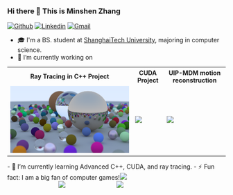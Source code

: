 ### Hi there 👋 This is Minshen Zhang
[![Github](https://img.shields.io/badge/-Github-000?style=flat&logo=Github&logoColor=white)](https://github.com/alexzms)
[![Linkedin](https://img.shields.io/badge/-LinkedIn-blue?style=flat&logo=Linkedin&logoColor=white)](https://www.linkedin.com/in/minshen-zhang-416a0b291/)
[![Gmail](https://img.shields.io/badge/-Gmail-c14438?style=flat&logo=Gmail&logoColor=white)](mailto:alexzhangminshen@gmail.com)
- 🎓 I'm a BS. student at [ShanghaiTech University](https://www.shanghaitech.edu.cn/eng/), majoring in computer science.
- 🔭 I’m currently working on
<table style="width:100%; table-layout:fixed">
  <tr>
    <th>Ray Tracing in C++ Project</th>
    <th>CUDA Project</th>
    <th>UIP-MDM motion reconstruction</th>
  </tr>
  <tr>
    <td>
  <a href="https://github.com/alexzms/ray_tracing_cpp">
  	<img src="https://github.com/alexzms/ray_tracing_cpp/blob/master/learning/fancy.png" />
  </a>
  </td>
    <td>
  <a href="https://github.com/alexzms/learn_cuda">
  	<img src="https://picx.zhimg.com/v2-bb7b3d18017c3099312aacf508574ac1_1440w.jpg?source=d16d100b" />
  </a>
  </td>
    <td>
  <a href="Private Project">
  	<img src="https://pic2.zhimg.com/80/v2-57b3c224d0d5e7c280a8ba45906b013d_1440w.webp" />
  </a>
  </td>
  </tr>
</table>
- 🌱 I’m currently learning Advanced C++, CUDA, and ray tracing.
- ⚡ Fun fact: I am a big fan of computer games!<img src="https://media.giphy.com/media/WUlplcMpOCEmTGBtBW/giphy.gif" width="30">
<img width="50%" align="right" src="https://github-readme-stats.vercel.app/api?username=alexzms&show_icons=true&hide_border=true&icon_color=586069&title_color=a0a9af">

<div align="center"> <img src="https://github-readme-stats.vercel.app/api/top-langs/?username=alexzms&hide_title=true&hide_border=true&layout=compact&langs_count=6&text_color=000&icon_color=fff&bg_color=0,52fa5a,4dfcff,c64dff&theme=graywhite" /> </div>